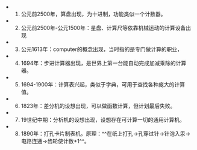 - 1.  公元前2500年，算盘出现，为十进制，功能类似一个计数器。
- 2.  公元前2500年-公元1500年：星盘、计算尺等依靠机械运动的计算设备出现
- 3.  公元1613年：computer的概念出现，当时指的是专门做计算的职业，
- 4.  1694年：步进计算器出现，是世界上第一台能自动完成加减乘除的计算器。
- 5.  1694-1900年：计算表兴起，类似于字典，可用于查找各种庞大的计算值。
- 6.  1823年：差分机的设想出现，可以做函数计算，但计划最后失败。
- 7.  19世纪中期：分析机的设想出现，设想存在可计算一切的通用计算机。
- 8.  1890年：打孔卡片制表机。原理：^^在纸上打孔→孔穿过针→针泡入汞→电路连通→齿轮使计数+1^^。